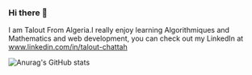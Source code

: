 ### Hi there 👋
I am Talout From Algeria.I really enjoy learning Algorithmiques and Mathematics and web development, you can check out my LinkedIn at www.linkedin.com/in/talout-chattah

![Anurag's GitHub stats](https://github-readme-stats.vercel.app/api?username=talout-chattah&show_icons=true&theme=dark)

